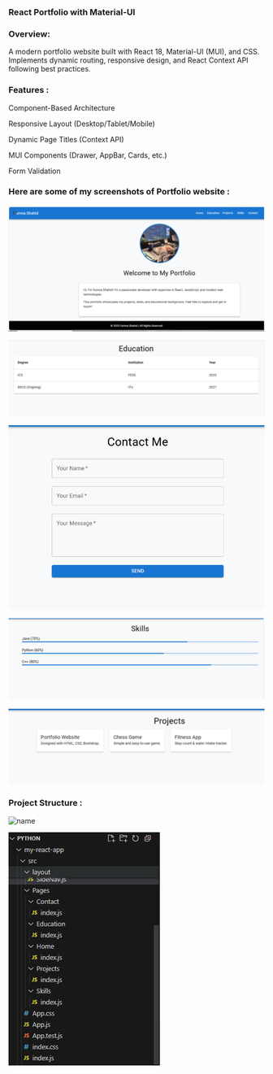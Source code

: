 ### React Portfolio with Material-UI

### Overview:

A modern portfolio website built with React 18, Material-UI (MUI), and CSS. Implements dynamic routing, responsive design, and React Context API following best practices.

### Features :

Component-Based Architecture

Responsive Layout (Desktop/Tablet/Mobile)

Dynamic Page Titles (Context API)

MUI Components (Drawer, AppBar, Cards, etc.)

Form Validation 


### Here are some of my screenshots of Portfolio website :

![name](assets/home.PNG)

![name](assets/education.PNG)

![name](assets/contacts.PNG)

![name](assets/skills.PNG)

![name](assets/Projects.PNG)


 ### Project Structure :
 ![name](assets/Project.PNG)

 ![name](assets/Project_st2.PNG)


